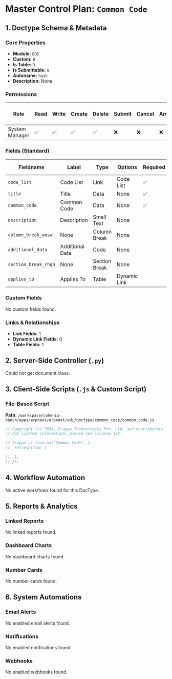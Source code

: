# Master Control Plan: `Common Code`

## 1. Doctype Schema & Metadata

### Core Properties
- **Module:** `EDI`
- **Custom:** `0`
- **Is Table:** `0`
- **Is Submittable:** `0`
- **Autoname:** `hash`
- **Description:** None

### Permissions
| Role | Read | Write | Create | Delete | Submit | Cancel | Amend | Report | Import | Export | Print | Email | Share | Set User Perms |
|---|---|---|---|---|---|---|---|---|---|---|---|---|---|---|
| System Manager | ✅ | ✅ | ✅ | ✅ | ❌ | ❌ | ❌ | ✅ | ❌ | ✅ | ✅ | ✅ | ✅ | ❌ |


### Fields (Standard)
| Fieldname | Label | Type | Options | Required | Hidden | Read Only | Default | Description |
|---|---|---|---|---|---|---|---|---|
| `code_list` | Code List | Link | Code List | ✅ |  |  | None | None |
| `title` | Title | Data | None | ✅ |  |  | None | None |
| `common_code` | Common Code | Data | None | ✅ |  |  | None | None |
| `description` | Description | Small Text | None |  |  |  | None | None |
| `column_break_wxsw` | None | Column Break | None |  |  |  | None | None |
| `additional_data` | Additional Data | Code | None |  |  | ✅ | None | None |
| `section_break_rhgh` | None | Section Break | None |  |  |  | None | None |
| `applies_to` | Applies To | Table | Dynamic Link |  |  |  | None | None |


### Custom Fields
No custom fields found.


### Links & Relationships
- **Link Fields:** 1
- **Dynamic Link Fields:** 0
- **Table Fields:** 1

## 2. Server-Side Controller (`.py`)
Could not get document class.


## 3. Client-Side Scripts (`.js` & Custom Script)
### File-Based Script
**Path:** `/workspace/cohenix-bench/apps/erpnext/erpnext/edi/doctype/common_code/common_code.js`
```javascript
// Copyright (c) 2024, Frappe Technologies Pvt. Ltd. and contributors
// For license information, please see license.txt

// frappe.ui.form.on("Common Code", {
// 	refresh(frm) {

// 	},
// });

```




## 4. Workflow Automation
No active workflows found for this DocType.


## 5. Reports & Analytics
### Linked Reports
No linked reports found.


### Dashboard Charts
No dashboard charts found.


### Number Cards
No number cards found.


## 6. System Automations
### Email Alerts
No enabled email alerts found.


### Notifications
No enabled notifications found.


### Webhooks
No enabled webhooks found.
